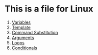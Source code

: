 # This is a file for Linux

<ol>
  <li><a href="https://github.com/dunieskiotano/linux-fundamentals/blob/master/variables.sh" target="_blank">Variables</a></li>
  <li><a href="https://github.com/dunieskiotano/linux-fundamentals/blob/master/template.sh" target="_blank">Template</a></li>
  <li><a href="https://github.com/dunieskiotano/linux-fundamentals/blob/master/commandsubstitution.sh" target="_blank">Command Substitution</a></li>
  <li><a href="https://github.com/dunieskiotano/linux-fundamentals/blob/master/arguments.sh" target="_blank">Arguments</a></li>
  <li><a href="https://github.com/dunieskiotano/linux-fundamentals/blob/master/loops.sh" target="_blank">Loops</a></li> 
   <li><a href="https://github.com/dunieskiotano/linux-fundamentals/blob/master/conditionals.sh" target="_blank">Conditionals</a></li>  
</ol>
